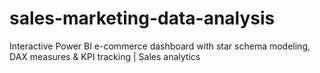 # sales-marketing-data-analysis
Interactive Power BI e-commerce dashboard with star schema modeling, DAX measures &amp; KPI tracking | Sales analytics
